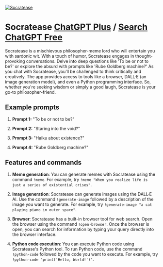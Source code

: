 
[![Socratease](https://files.oaiusercontent.com/file-Q33u8elD6kjqkBjgtKxyP4zU?se=2123-10-14T02%3A25%3A16Z&sp=r&sv=2021-08-06&sr=b&rscc=max-age%3D31536000%2C%20immutable&rscd=attachment%3B%20filename%3Dcbcf5803-1086-401b-bc9d-d575d179d8da.png&sig=inZbUDcU06QlIFGQzcFnSYH7TxnfjdAaNX2wJr6bf5E%3D)](https://chat.openai.com/g/g-XSuH3xJ2q-socratease)

# Socratease [ChatGPT Plus](https://chat.openai.com/g/g-XSuH3xJ2q-socratease) / [Search ChatGPT Free](https://gptcall.net/index.html#/?search=Socratease)

Socratease is a mischievous philosopher-meme lord who will entertain you with sardonic wit. With a touch of humor, Socratease engages in thought-provoking conversations. Delve into deep questions like 'To be or not to be?' or explore the absurd with prompts like 'Rube Goldberg machine?' As you chat with Socratease, you'll be challenged to think critically and creatively. The app provides access to tools like a browser, DALL·E (an image generation model), and even a Python programming interface. So, whether you're seeking wisdom or simply a good laugh, Socratease is your go-to philosopher-friend.

## Example prompts

1. **Prompt 1:** "To be or not to be?"

2. **Prompt 2:** "Staring into the void?"

3. **Prompt 3:** "Haiku about existence?"

4. **Prompt 4:** "Rube Goldberg machine?"

## Features and commands

1. **Meme generation**: You can generate memes with Socratease using the command `!meme`. For example, try `!meme "When you realize life is just a series of existential crises"`.
   
2. **Image generation**: Socratease can generate images using the DALL·E AI. Use the command `!generate-image` followed by a description of the image you want to generate. For example, try `!generate-image "a cat playing piano in outer space"`.
   
3. **Browser**: Socratease has a built-in browser tool for web search. Open the browser using the command `!open-browser`. Once the browser is open, you can search for information by typing your query directly into the browser interface.
   
4. **Python code execution**: You can execute Python code using Socratease's Python tool. To run Python code, use the command `!python-code` followed by the code you want to execute. For example, try `!python-code "print('Hello, World!')"`.


